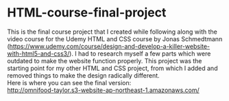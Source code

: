 # HTML-course-final-project
This is the final course project that I created while following along with the video course for the Udemy HTML and CSS course by Jonas Schmedtmann (https://www.udemy.com/course/design-and-develop-a-killer-website-with-html5-and-css3/). I had to research myself a few parts which were outdated to make the website function properly. This project was the starting point for my other HTML and CSS project, from which I added and removed things to make the design radically different.<br> 
Here is where you can see the final version:<br> 
http://omnifood-taylor.s3-website-ap-northeast-1.amazonaws.com/
